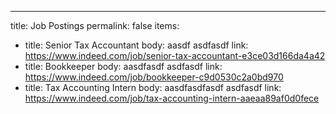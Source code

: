 ---
title: Job Postings
permalink: false
items:
  - title: Senior Tax Accountant
    body: aasdf asdfasdf
    link: https://www.indeed.com/job/senior-tax-accountant-e3ce03d166da4a42
  - title: Bookkeeper
    body: aasdfasdf asdfasdf
    link: https://www.indeed.com/job/bookkeeper-c9d0530c2a0bd970
  - title: Tax Accounting Intern
    body: aasdfasdfasdf asdfasdf
    link: https://www.indeed.com/job/tax-accounting-intern-aaeaa89af0d0fece
